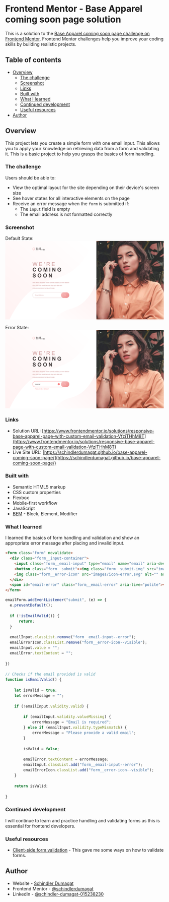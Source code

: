 # Frontend Mentor - Base Apparel coming soon page solution

This is a solution to the [Base Apparel coming soon page challenge on Frontend Mentor](https://www.frontendmentor.io/challenges/base-apparel-coming-soon-page-5d46b47f8db8a7063f9331a0). Frontend Mentor challenges help you improve your coding skills by building realistic projects. 

## Table of contents

- [Overview](#overview)
  - [The challenge](#the-challenge)
  - [Screenshot](#screenshot)
  - [Links](#links)
  - [Built with](#built-with)
  - [What I learned](#what-i-learned)
  - [Continued development](#continued-development)
  - [Useful resources](#useful-resources)
- [Author](#author)


## Overview

This project lets you create a simple form with one email input. This allows you to apply your knowledge on retrieving data from a form and validating it. This is a basic project to help you grasps the basics of form handling.

### The challenge

Users should be able to:

- View the optimal layout for the site depending on their device's screen size
- See hover states for all interactive elements on the page
- Receive an error message when the `form` is submitted if:
  - The `input` field is empty
  - The email address is not formatted correctly

### Screenshot

Default State:
![](./default.png)

Error State:
![](./error.png)

### Links

- Solution URL: [https://www.frontendmentor.io/solutions/responsive-base-apparel-page-with-custom-email-validation-VfziTHhM8T](https://www.frontendmentor.io/solutions/responsive-base-apparel-page-with-custom-email-validation-VfziTHhM8T)
- Live Site URL: [https://schindlerdumagat.github.io/base-apparel-coming-soon-page/](https://schindlerdumagat.github.io/base-apparel-coming-soon-page/)

### Built with

- Semantic HTML5 markup
- CSS custom properties
- Flexbox
- Mobile-first workflow
- JavaScript
- [BEM](https://getbem.com/) - Block, Element, Modifier

### What I learned

I learned the basics of form handling and validation and show an appropriate error message after placing and invalid input.

```html
<form class="form" novalidate>
  <div class="form__input-container">
    <input class="form__email-input" type="email" name="email" aria-describedby="email-error" placeholder="Email Address" autocomplete="email" required>
    <button class="form__submit"><img class="form__submit-img" src="images/icon-arrow.svg" alt=""></button>
    <img class="form__error-icon" src="images/icon-error.svg" alt="" aria-hidden="true">
  </div>
  <span id="email-error" class="form__email-error" aria-live="polite"></span>
</form>
```

```js
emailForm.addEventListener("submit", (e) => {
  e.preventDefault();

  if (!isEmailValid()) {
      return;
  }

  emailInput.classList.remove("form__email-input--error");
  emailErrorIcon.classList.remove("form__error-icon--visible");
  emailInput.value = "";
  emailError.textContent = "";

})

// Checks if the email provided is valid
function isEmailValid() {

    let isValid = true;
    let errorMessage = "";

    if (!emailInput.validity.valid) {
        
        if (emailInput.validity.valueMissing) {
            errorMessage = "Email is required";
        } else if (emailInput.validity.typeMismatch) {
            errorMessage = "Please provide a valid email";
        }

        isValid = false;

        emailError.textContent = errorMessage;
        emailInput.classList.add("form__email-input--error");
        emailErrorIcon.classList.add("form__error-icon--visible");
    }

    return isValid;

}
```

### Continued development

I will continue to learn and practice handling and validating forms as this is essential for frontend developers.

### Useful resources

- [Client-side form validation](https://developer.mozilla.org/en-US/docs/Learn_web_development/Extensions/Forms/Form_validation) - This gave me some ways on how to validate forms.

## Author

- Website - [Schindler Dumagat](https://schindlerdumagat.github.io/webportfolio/)
- Frontend Mentor - [@schindlerdumagat](https://www.frontendmentor.io/profile/schindlerdumagat)
- LinkedIn - [@schindler-dumagat-015238230](https://www.linkedin.com/in/schindler-dumagat-015238230/)

